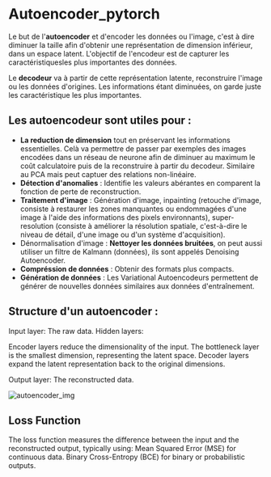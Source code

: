 # Autoencoder_pytorch

Le but de l'**autoencoder** et d'encoder les données ou l'image, c'est à dire diminuer la taille afin d'obtenir une représentation de dimension inférieur, dans un espace latent.
L'objectif de l'encodeur est de capturer les caractéristiquesles plus importantes des données.

Le **decodeur** va à partir de cette représentation latente, reconstruire l'image ou les données d'origines.
Les informations étant diminuées, on garde juste les caractéristique les plus importantes.

## Les autoencodeur sont utiles pour :
- **La reduction de dimension** tout en préservant les informations essentielles.
  Celà va permettre de passer par exemples des images encodées dans un réseau de neurone afin de diminuer au        maximum le coût calculatoire puis de la reconstruire à partir du decodeur.
  Similaire au PCA mais peut captuer des relations non-linéaire.
- **Détection d'anomalies** : Identifie les valeurs abérantes en comparent la fonction de perte de reconstruction.
- **Traitement d'image** : Génération d'image, inpainting (retouche d'image, consiste à restaurer les zones         manquantes ou endommagées d'une image à l'aide des informations des pixels environnants), super-resolution        (consiste à améliorer la résolution spatiale, c'est-à-dire le niveau de détail, d'une image ou d'un système       d'acquisition).
- Dénormalisation d'image : **Nettoyer les données bruitées**, on peut aussi utiliser un filtre de Kalmann          (données), ils sont appelés Denoising Autoencoder. 
-  **Compréssion de données** : Obtenir des formats plus compacts.
-  **Génération de données** : Les Variational Autoencodeurs permettent de générer de nouvelles données              similaires aux données d'entraînement.

## Structure d'un autoencoder :

Input layer: The raw data.
Hidden layers:

  Encoder layers reduce the dimensionality of the input.
  The bottleneck layer is the smallest dimension, representing the latent space.
  Decoder layers expand the latent representation back to the original dimensions.

Output layer: The reconstructed data.

![autoencoder_img](https://github.com/user-attachments/assets/560da686-c524-4d8c-95ff-91d178e3e715)
 
## Loss Function
The loss function measures the difference between the input and the reconstructed output, typically using:
        Mean Squared Error (MSE) for continuous data.
        Binary Cross-Entropy (BCE) for binary or probabilistic outputs.





